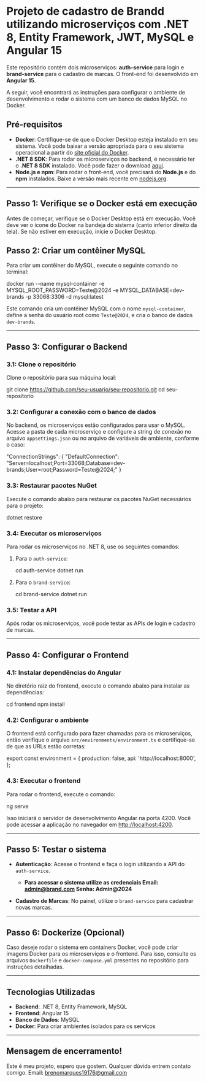 # Projeto de cadastro de Brandd utilizando microserviços com .NET 8, Entity Framework, JWT, MySQL e Angular 15

Este repositório contém dois microserviços: **auth-service** para login e **brand-service** para o cadastro de marcas. O front-end foi desenvolvido em **Angular 15**.

A seguir, você encontrará as instruções para configurar o ambiente de desenvolvimento e rodar o sistema com um banco de dados MySQL no Docker.

## Pré-requisitos

- **Docker**: Certifique-se de que o Docker Desktop esteja instalado em seu sistema. Você pode baixar a versão apropriada para o seu sistema operacional a partir do [site oficial do Docker](https://www.docker.com/get-started).
- **.NET 8 SDK**: Para rodar os microserviços no backend, é necessário ter o **.NET 8 SDK** instalado. Você pode fazer o download [aqui](https://dotnet.microsoft.com/download/dotnet/8.0).
- **Node.js e npm**: Para rodar o front-end, você precisará do **Node.js** e do **npm** instalados. Baixe a versão mais recente em [nodejs.org](https://nodejs.org/).

---

## Passo 1: Verifique se o Docker está em execução

Antes de começar, verifique se o Docker Desktop está em execução. Você deve ver o ícone do Docker na bandeja do sistema (canto inferior direito da tela). Se não estiver em execução, inicie o Docker Desktop.

## Passo 2: Criar um contêiner MySQL

Para criar um contêiner do MySQL, execute o seguinte comando no terminal:

docker run --name mysql-container -e MYSQL_ROOT_PASSWORD=Teste@2024 -e MYSQL_DATABASE=dev-brands -p 33068:3306 -d mysql:latest

Este comando cria um contêiner MySQL com o nome `mysql-container`, define a senha do usuário root como `Teste@2024`, e cria o banco de dados `dev-brands`.

---

## Passo 3: Configurar o Backend

### 3.1: Clone o repositório

Clone o repositório para sua máquina local:

git clone https://github.com/seu-usuario/seu-repositorio.git
cd seu-repositorio

### 3.2: Configurar a conexão com o banco de dados

No backend, os microserviços estão configurados para usar o MySQL. Acesse a pasta de cada microserviço e configure a string de conexão no arquivo `appsettings.json` ou no arquivo de variáveis de ambiente, conforme o caso:

"ConnectionStrings": {
  "DefaultConnection": "Server=localhost;Port=33068;Database=dev-brands;User=root;Password=Teste@2024;"
}

### 3.3: Restaurar pacotes NuGet

Execute o comando abaixo para restaurar os pacotes NuGet necessários para o projeto:

dotnet restore

### 3.4: Executar os microserviços

Para rodar os microserviços no .NET 8, use os seguintes comandos:

1. Para o `auth-service`:

    cd auth-service
    dotnet run

2. Para o `brand-service`:

    cd brand-service
    dotnet run

### 3.5: Testar a API

Após rodar os microserviços, você pode testar as APIs de login e cadastro de marcas.

---

## Passo 4: Configurar o Frontend

### 4.1: Instalar dependências do Angular

No diretório raiz do frontend, execute o comando abaixo para instalar as dependências:

cd frontend
npm install

### 4.2: Configurar o ambiente

O frontend está configurado para fazer chamadas para os microserviços, então verifique o arquivo `src/environments/environment.ts` e certifique-se de que as URLs estão corretas:

export const environment = {
  production: false,
    api: 'http://localhost:8000',
};

### 4.3: Executar o frontend

Para rodar o frontend, execute o comando:

ng serve

Isso iniciará o servidor de desenvolvimento Angular na porta 4200. Você pode acessar a aplicação no navegador em [http://localhost:4200](http://localhost:4200).

---

## Passo 5: Testar o sistema

- **Autenticação**: Acesse o frontend e faça o login utilizando a API do `auth-service`.
  - **Para acessar o sistema utilize as credenciais  Email: admin@brand.com Senha: Admin@2024**


- **Cadastro de Marcas**: No painel, utilize o `brand-service` para cadastrar novas marcas.

---

## Passo 6: Dockerize (Opcional)

Caso deseje rodar o sistema em containers Docker, você pode criar imagens Docker para os microserviços e o frontend. Para isso, consulte os arquivos `Dockerfile` e `docker-compose.yml` presentes no repositório para instruções detalhadas.

---

## Tecnologias Utilizadas

- **Backend**: .NET 8, Entity Framework, MySQL
- **Frontend**: Angular 15
- **Banco de Dados**: MySQL
- **Docker**: Para criar ambientes isolados para os serviços

---

## Mensagem de encerramento!

Este é meu projeto, espero que gostem. Qualquer dúvida entrem contato comigo. Email: brenomarques19176@gmail.com
